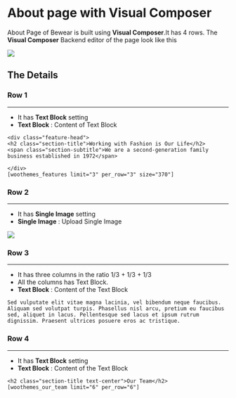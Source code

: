 # About page with Visual Composer

About Page of Bewear is built using **Visual Composer**.It has 4 rows. The **Visual Composer** Backend editor of the page look like this

![](http://transvelo.github.io/docs/bewear/images/vc-about-page-setting.png)

## The Details

### Row 1
---
* It has **Text Block** setting
* **Text Block** : Content of Text Block

```
<div class="feature-head">
<h2 class="section-title">Working with Fashion is Our Life</h2>
<span class="section-subtitle">We are a second-generation family business established in 1972</span>

</div>
[woothemes_features limit="3" per_row="3" size="370"]
```


### Row 2
---
* It has **Single Image**  setting
* **Single Image** : Upload Single Image

![](http://transvelo.github.io/docs/bewear/images/single-image-setting.png)

### Row 3
---
* It has three columns in the ratio 1/3 + 1/3 + 1/3
* All the columns has Text Block.
* **Text Block** : Content of the Text Block

```
Sed vulputate elit vitae magna lacinia, vel bibendum neque faucibus. Aliquam sed volutpat turpis. Phasellus nisl arcu, pretium eu faucibus sed, aliquet in lacus. Pellentesque sed lacus et ipsum rutrum dignissim. Praesent ultrices posuere eros ac tristique.
```

### Row 4
---
* It has **Text Block** setting
* **Text Block** : Content of the Text Block
```
<h2 class="section-title text-center">Our Team</h2>
[woothemes_our_team limit="6" per_row="6"]
```


